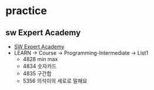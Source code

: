 # practice



## sw Expert Academy

* [SW Expert Academy](https://swexpertacademy.com/main/main.do)
* LEARN -> Course -> Programming-Intermediate ->  List1
  * 4828 min max
  * 4834 숫자카드
  * 4835 구간합
  * 5356 의석이의 세로로 말해요

